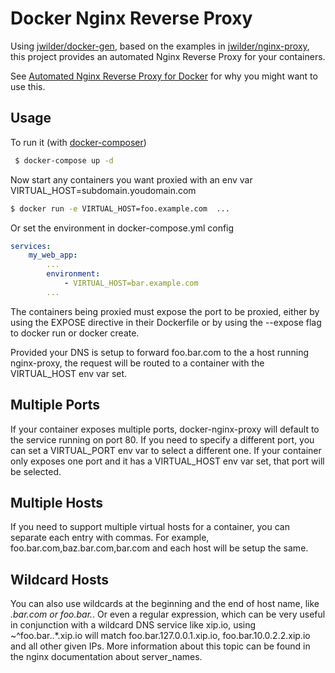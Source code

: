 # Docker Nginx Reverse Proxy

Using [jwilder/docker-gen](https://hub.docker.com/r/jwilder/docker-gen/), based on the examples in [jwilder/nginx-proxy](https://github.com/jwilder/nginx-proxy), this project provides an automated Nginx Reverse Proxy for your containers.

See [Automated Nginx Reverse Proxy for Docker](http://jasonwilder.com/blog/2014/03/25/automated-nginx-reverse-proxy-for-docker/) for why you might want to use this.

## Usage

To run it (with [docker-composer](https://docs.docker.com/compose/))
```bash
 $ docker-compose up -d
```

Now start any containers you want proxied with an env var VIRTUAL_HOST=subdomain.youdomain.com

```bash
$ docker run -e VIRTUAL_HOST=foo.example.com  ...
```

Or set the environment in docker-compose.yml config

```yaml
services:
    my_web_app:
        ...
        environment:
            - VIRTUAL_HOST=bar.example.com
        ...
```

The containers being proxied must expose the port to be proxied, either by using the EXPOSE directive in their Dockerfile or by using the --expose flag to docker run or docker create.

Provided your DNS is setup to forward foo.bar.com to the a host running nginx-proxy, the request will be routed to a container with the VIRTUAL_HOST env var set.

## Multiple Ports

If your container exposes multiple ports, docker-nginx-proxy will default to the service running on port 80. If you need to specify a different port, you can set a VIRTUAL_PORT env var to select a different one. If your container only exposes one port and it has a VIRTUAL_HOST env var set, that port will be selected.

## Multiple Hosts

If you need to support multiple virtual hosts for a container, you can separate each entry with commas. For example, foo.bar.com,baz.bar.com,bar.com and each host will be setup the same.

## Wildcard Hosts

You can also use wildcards at the beginning and the end of host name, like *.bar.com or foo.bar.*. Or even a regular expression, which can be very useful in conjunction with a wildcard DNS service like xip.io, using ~^foo\.bar\..*\.xip\.io will match foo.bar.127.0.0.1.xip.io, foo.bar.10.0.2.2.xip.io and all other given IPs. More information about this topic can be found in the nginx documentation about server_names.
